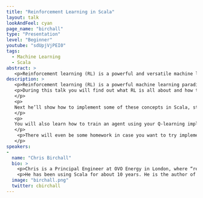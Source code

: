 ```yaml
---
title: "Reinforcement Learning in Scala"
layout: talk
lookAndFeel: cyan
page_name: "birchall"
type: "Presentation"
level: "Beginner"
youtube: "sdUpjVjPEI0"
tags: 
  - Machine Learning
  - Scala
abstract: >
   <p>Reinforcement learning (RL) is a powerful and versatile machine learning framework, recently gaining in popularity thanks to DeepMind projects such as AlphaGo. You’ll learn what RL is, how it works and how to implement it from scratch in Scala.</p>
description: >
   <p>Reinforcement learning (RL) is a powerful machine learning paradigm that has been successfully applied to a wide class of problems, from steering helicopters to predicting stock prices. </p>
   <p>During this talk you will find out what RL is all about and how to implement it in Scala. Chris will introduce RL, providing use cases and intuition about what kind of problems it can solve. He’ll also share some of its core concepts, including Markov Decision Processes, policies and action values, prediction and control, exploitation vs exploration and bootstrapping.
   </p>
   <p>
   Next he’ll show how to implement some of these concepts in Scala, starting from scratch and working step by step towards an implementation of ‘Q-learning’ – a popular RL technique for learning policies. He will show how to structure the code using type classes to separate the generic Q-learning framework from the specifics of any particular problem we want to model.
   </p>
   <p>
   You will also learn how to train an agent using your Q-learning implementation, and finally I will demonstrate the result of the training: the computer successfully learning to solve a complex task.
   </p>
    <p>There will even be some homework in case you want to try implementing RL for yourself!</p>
   </p>
speakers:
-
  name: "Chris Birchall"
  bio: >
    <p>Chris is a Principal Engineer at OVO Energy in London, where “renewable is unstoppable”.</p>
    <p>He has been using Scala for about 10 years. He is the author of the popular ScalaCache library, an experienced conference speaker and the organiser of LambdAle, a functional programming conference in a pub</p
  image: "birchall.png"
  twitter: cbirchall
---
```

